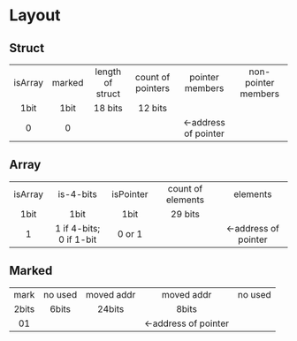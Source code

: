# Layout

## Struct

| | | | | | |
|:---:|:---:|:---:|:---:|:---:|:---:|
|isArray|marked|length of struct| count of pointers | pointer members| non-pointer members|
|1bit|1bit|18 bits|12 bits||
|0|0 | | |<-address of pointer||

## Array

| | | | | |
|:---:|:---:|:---:|:---:|:---:|
| isArray| is-4-bits|isPointer|count of elements | elements |
| 1bit |1bit|1bit|29 bits|||
|1 | 1 if 4-bits; 0 if 1-bit| 0 or 1| |<-address of pointer|

## Marked 
| | | | | |
|:---:|:---:|:---:|:---:|:---:|
|mark| no used |moved addr|moved addr|no used|
| 2bits| 6bits|24bits | 8bits| |
| 01| | |<-address of pointer| |